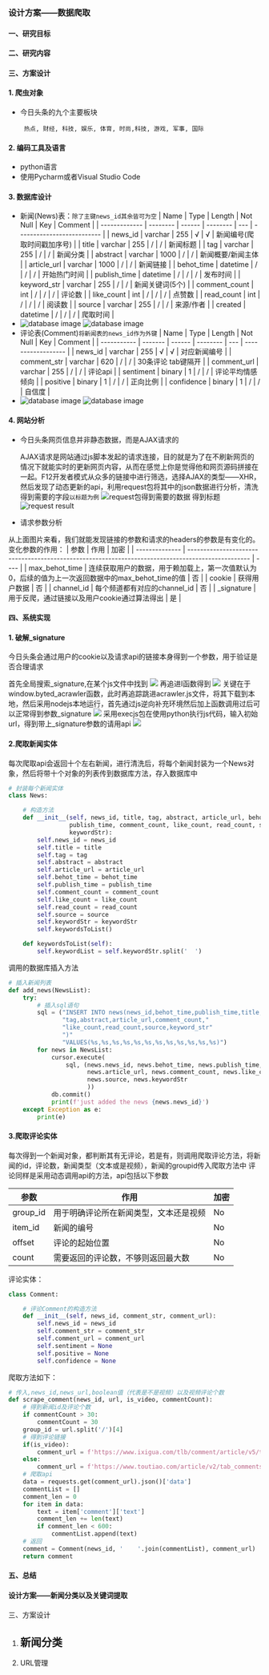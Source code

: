 ### 								设计方案——数据爬取

#### 一、研究目标

#### 二、研究内容

#### 三、方案设计

#### 1. 爬虫对象
 - 今日头条的九个主要板块
  
        热点, 财经, 科技, 娱乐, 体育, 时尚,科技, 游戏, 军事, 国际
    
#### 2. 编码工具及语言

 - python语言
 - 使用Pycharm或者Visual Studio Code

#### 3. 数据库设计
 - 新闻(News)表：`除了主键news_id其余皆可为空`
   | Name          | Type     | Length | Not Null | Key | Comment                    |
   | ------------- | -------- | ------ | -------- | --- | -------------------------- |
   | news_id       | varchar  | 255    | √        | √   | 新闻编号(爬取时间戳加序号) |
   | title         | varchar  | 255    | /        | /   | 新闻标题                   |
   | tag           | varchar  | 255    | /        | /   | 新闻分类                   |
   | abstract      | varchar  | 1000   | /        | /   | 新闻概要/新闻主体          |
   | article_url   | varchar  | 1000   | /        | /   | 新闻链接                   |
   | behot_time    | datetime | /      | /        | /   | 开始热门时间               |
   | publish_time  | datetime | /      | /        | /   | 发布时间                   |
   | keyword_str   | varchar  | 255    | /        | /   | 新闻关键词(5个)            |
   | comment_count | int      | /      | /        | /   | 评论数                     |
   | like_count    | int      | /      | /        | /   | 点赞数                     |
   | read_count    | int      | /      | /        | /   | 阅读数                     |
   | source        | varchar  | 255    | /        | /   | 来源/作者                  |
   | created       | datetime | /      | /        | /   | 爬取时间                   |
  - ![database image](img/news_database.png)
  ![database image](img/news_database_design.png)
- 评论表(Comment)`将新闻表的news_id作为外键`
  | Name        | Type    | Length | Not Null | Key | Comment            |
  | ----------- | ------- | ------ | -------- | --- | ------------------ |
  | news_id     | varchar | 255    | √        | √   | 对应新闻编号       |
  | comment_str | varchar | 620    | /        | /   | 30条评论 tab键隔开 |
  | comment_url | varchar | 255    | /        | /   | 评论api            |
  | sentiment   | binary  | 1      | /        | /   | 评论平均情感倾向   |
  | positive    | binary  | 1      | /        | /   | 正向比例           |
  | confidence  | binary  | 1      | /        | /   | 自信度             |
- ![database image](img/news_database.png)
 ![database image](img/news_database_design.png)

#### 4. 网站分析
- 今日头条网页信息并非静态数据，而是AJAX请求的

  AJAX请求是网站通过js脚本发起的请求连接，目的就是为了在不刷新网页的情况下就能实时的更新网页内容，从而在感觉上你是觉得他和网页源码拼接在一起。F12开发者模式从众多的链接中进行筛选，选择AJAX的类型——XHR，然后发现了动态更新的api，利用request包将其中的json数据进行分析，清洗得到需要的字段`以标题为例`
  ![request包得到需要的数据](img/request_news.png)
  得到标题
  ![request result](img/request_result.png)
- 请求参数分析

从上面图片来看，我们就能发现链接的参数和请求的headers的参数是有变化的。
变化参数的作用：
| 参数           | 作用                                                                                              | 加密 |
| -------------- | ------------------------------------------------------------------------------------------------- | ---- |
| max_behot_time | 连续获取用户的数据，用于赖加载上，第一次值默认为0，后续的值为上一次返回数据中的max_behot_time的值 | 否   |
| cookie         | 获得用户数据                                                                                      | 否   |
| channel_id     | 每个频道都有对应的channel_id                                                                      | 否   |
| _signature     | 用于反爬，通过链接以及用户cookie通过算法得出                                                      | 是   |

#### 四、系统实现
#### 1. 破解_signature
今日头条会通过用户的cookie以及请求api的链接本身得到一个参数，用于验证是否合理请求

首先全局搜索_signature,在某个js文件中找到
![](img/_signature.png)
再追进I函数得到
![](img/ifunction.png)
关键在于window.byted_acrawler函数，此时再追踪跳进acrawler.js文件，将其下载到本地，然后采用nodejs本地运行，首先通过js逆向补充环境然后加上函数调用过后可以正常得到参数_signature
![](img/get_url.png)
采用execjs包在使用python执行js代码，输入初始url，得到带上_signature参数的请用api
![](img/call_function.png)
#### 2.爬取新闻实体
每次爬取api会返回十个左右新闻，进行清洗后，将每个新闻封装为一个News对象，然后将带十个对象的列表传到数据库方法，存入数据库中
```python
# 封装每个新闻实体
class News:

    # 构造方法
    def __init__(self, news_id, title, tag, abstract, article_url, behot_time,
                 publish_time, comment_count, like_count, read_count, source,
                 keywordStr):
        self.news_id = news_id
        self.title = title
        self.tag = tag
        self.abstract = abstract
        self.article_url = article_url
        self.behot_time = behot_time
        self.publish_time = publish_time
        self.comment_count = comment_count
        self.like_count = like_count
        self.read_count = read_count
        self.source = source
        self.keywordStr = keywordStr
        self.keywordsToList()

    def keywordsToList(self):
        self.keywordList = self.keywordStr.split('  ')
```
调用的数据库插入方法
```python
# 插入新闻列表
def add_news(NewsList):
    try:
        # 插入sql语句
        sql = ("INSERT INTO news(news_id,behot_time,publish_time,title,"
               "tag,abstract,article_url,comment_count,"
               "like_count,read_count,source,keyword_str"
               ")"
               "VALUES(%s,%s,%s,%s,%s,%s,%s,%s,%s,%s,%s,%s)")
        for news in NewsList:
            cursor.execute(
                sql, (news.news_id, news.behot_time, news.publish_time,  news.title, news.tag, news.abstract,
                      news.article_url, news.comment_count, news.like_count, news.read_count,
                      news.source, news.keywordStr
                      ))
            db.commit()
            print(f'just added the news {news.news_id}')
    except Exception as e:
        print(e)
```
#### 3.爬取评论实体
每次得到一个新闻对象，都判断其有无评论，若是有，则调用爬取评论方法，将新闻的id，评论数，新闻类型（文本或是视频），新闻的groupid传入爬取方法中
评论同样是采用动态调用api的方法，api包括以下参数

| 参数     | 作用                                   | 加密 |
| -------- | -------------------------------------- | ---- |
| group_id | 用于明确评论所在新闻类型，文本还是视频 | No   |
| item_id  | 新闻的编号                             | No   |
| offset   | 评论的起始位置                         | No   |
| count    | 需要返回的评论数，不够则返回最大数     | No   |

评论实体：
```python
class Comment:

    # 评论Comment的构造方法
    def __init__(self, news_id, comment_str, comment_url):
        self.news_id = news_id
        self.comment_str = comment_str
        self.comment_url = comment_url
        self.sentiment = None
        self.positive = None
        self.confidence = None
```
爬取方法如下：
```python
# 传入,news_id,news_url,boolean值（代表是不是视频）以及视频评论个数
def scrape_comment(news_id, url, is_video, commentCount):
    # 得到新闻id及评论个数
    if commentCount > 30:
        commentCount = 30
    group_id = url.split('/')[4]
    # 得到评论链接
    if(is_video):
        comment_url = f'https://www.ixigua.com/tlb/comment/article/v5/tab_comments/?tab_index=0&count={commentCount}&group_id={group_id}&item_id={group_id}&aid=1768'
    else:
        comment_url = f'https://www.toutiao.com/article/v2/tab_comments/?aid=24&app_name=toutiao_web&offset=0&count={commentCount}&group_id={group_id}&item_id={group_id}'
    # 爬取api
    data = requests.get(comment_url).json()['data']
    commentList = []
    comment_len = 0
    for item in data:
        text = item['comment']['text']
        comment_len += len(text)
        if comment_len < 600:
            commentList.append(text)
    # 返回
    comment = Comment(news_id, '    '.join(commentList), comment_url)
    return comment

```
#### 五、总结



#### 						设计方案——新闻分类以及关键词提取

三、方案设计

 1. 新闻分类
    - 
 2. URL管理

